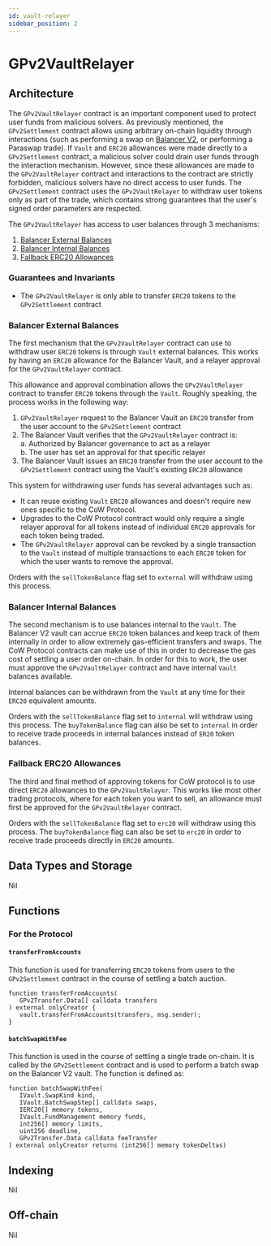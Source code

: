 ```yaml
---
id: vault-relayer
sidebar_position: 2
---
```


# GPv2VaultRelayer

## Architecture

The `GPv2VaultRelayer` contract is an important component used to protect user funds from malicious solvers. As previously mentioned, the `GPv2Settlement` contract allows using arbitrary on-chain liquidity through interactions (such as performing a swap on [Balancer V2](https://balancer.fi), or performing a Paraswap trade). If `Vault` and `ERC20` allowances were made directly to a `GPv2Settlement` contract, a malicious solver could drain user funds through the interaction mechanism. However, since these allowances are made to the `GPv2VaultRelayer` contract and interactions to the contract are strictly forbidden, malicious solvers have no direct access to user funds. The `GPv2Settlement` contract uses the `GPv2VaultRelayer` to withdraw user tokens only as part of the trade, which contains strong guarantees that the user's signed order parameters are respected.

The `GPv2VaultRelayer` has access to user balances through 3 mechanisms:

1. [Balancer External Balances](#balancer-external-balances)
2. [Balancer Internal Balances](#balancer-internal-balances)
3. [Fallback ERC20 Allowances](#fallback-erc20-allowances)

### Guarantees and Invariants

* The `GPv2VaultRelayer` is only able to transfer `ERC20` tokens to the `GPv2Settlement` contract


### Balancer External Balances

The first mechanism that the `GPv2VaultRelayer` contract can use to withdraw user `ERC20` tokens is through `Vault` external balances. This works by having an `ERC20` allowance for the Balancer Vault, and a relayer approval for the `GPv2VaultRelayer` contract.

This allowance and approval combination allows the `GPv2VaultRelayer` contract to transfer `ERC20` tokens through the `Vault`. Roughly speaking, the process works in the following way:

1. `GPv2VaultRelayer` request to the Balancer Vault an `ERC20` transfer from the user account to the `GPv2Settlement` contract
2. The Balancer Vault verifies that the `GPv2VaultRelayer` contract is: <br />
   a. Authorized by Balancer governance to act as a relayer <br />
   b. The user has set an approval for that specific relayer
3. The Balancer Vault issues an `ERC20` transfer from the user account to the `GPv2Settlement` contract using the Vault's existing `ERC20` allowance

This system for withdrawing user funds has several advantages such as:

- It can reuse existing `Vault` `ERC20` allowances and doesn't require new ones specific to the CoW Protocol.
- Upgrades to the CoW Protocol contract would only require a single relayer approval for all tokens instead of individual `ERC20` approvals for each token being traded.
- The `GPv2VaultRelayer` approval can be revoked by a single transaction to the `Vault` instead of multiple transactions to each `ERC20` token for which the user wants to remove the approval.

Orders with the `sellTokenBalance` flag set to `external` will withdraw using this process.

### Balancer Internal Balances

The second mechanism is to use balances internal to the `Vault`. The Balancer V2 vault can accrue `ERC20` token balances and keep track of them internally in order to allow extremely gas-efficient transfers and swaps. The CoW Protocol contracts can make use of this in order to decrease the gas cost of settling a user order on-chain. In order for this to work, the user must approve the `GPv2VaultRelayer` contract and have internal `Vault` balances available.

Internal balances can be withdrawn from the `Vault` at any time for their `ERC20` equivalent amounts.

Orders with the `sellTokenBalance` flag set to `internal` will withdraw using this process. The `buyTokenBalance` flag can also be set to `internal` in order to receive trade proceeds in internal balances instead of `ER20` token balances.

### Fallback ERC20 Allowances

The third and final method of approving tokens for CoW protocol is to use direct `ERC20` allowances to the `GPv2VaultRelayer`. This works like most other trading protocols, where for each token you want to sell, an allowance must first be approved for the `GPv2VaultRelayer` contract.

Orders with the `sellTokenBalance` flag set to `erc20` will withdraw using this process. The `buyTokenBalance` flag can also be set to `erc20` in order to receive trade proceeds directly in `ERC20` amounts.

## Data Types and Storage

Nil

## Functions

### For the Protocol

#### `transferFromAccounts`

This function is used for transferring `ERC20` tokens from users to the `GPv2Settlement` contract in the course of settling a batch auction.

```solidity
function transferFromAccounts(
   GPv2Transfer.Data[] calldata transfers
) external onlyCreator {
   vault.transferFromAccounts(transfers, msg.sender);
}
```

#### `batchSwapWithFee`

This function is used in the course of settling a single trade on-chain. It is called by the `GPv2Settlement` contract and is used to perform a batch swap on the Balancer V2 vault. The function is defined as:

```solidity
function batchSwapWithFee(
   IVault.SwapKind kind,
   IVault.BatchSwapStep[] calldata swaps,
   IERC20[] memory tokens,
   IVault.FundManagement memory funds,
   int256[] memory limits,
   uint256 deadline,
   GPv2Transfer.Data calldata feeTransfer
) external onlyCreator returns (int256[] memory tokenDeltas)
```

## Indexing

Nil

## Off-chain

Nil
